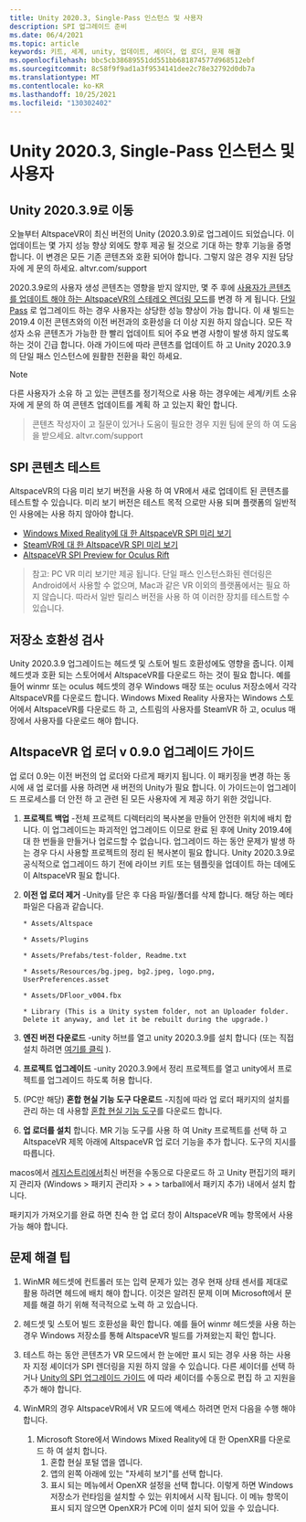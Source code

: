 ```yaml
---
title: Unity 2020.3, Single-Pass 인스턴스 및 사용자
description: SPI 업그레이드 준비
ms.date: 06/4/2021
ms.topic: article
keywords: 키트, 세계, unity, 업데이트, 셰이더, 업 로더, 문제 해결
ms.openlocfilehash: bbc5cb38689551dd551bb681874577d968512ebf
ms.sourcegitcommit: 8c58f9f9ad1a3f9534141dee2c78e32792d0db7a
ms.translationtype: MT
ms.contentlocale: ko-KR
ms.lasthandoff: 10/25/2021
ms.locfileid: "130302402"
---
```

# <a name="unity-20203-single-pass-instancing-and-you"></a>Unity 2020.3, Single-Pass 인스턴스 및 사용자

## <a name="moving-to-unity-202039"></a>Unity 2020.3.9로 이동

오늘부터 AltspaceVR이 최신 버전의 Unity (2020.3.9)로 업그레이드 되었습니다. 이 업데이트는 몇 가지 성능 향상 외에도 향후 제공 될 것으로 기대 하는 향후 기능을 증명 합니다. 이 변경은 모든 기존 콘텐츠와 호환 되어야 합니다. 그렇지 않은 경우 지원 담당자에 게 문의 하세요. altvr.com/support

2020.3.9로의 사용자 생성 콘텐츠는 영향을 받지 않지만, 몇 주 후에 [사용자가 콘텐츠를 업데이트 해야 하는 AltspaceVR의 스테레오 렌더링 모드]( https://docs.unity3d.com/Manual/SinglePassStereoRendering.html)를 변경 하 게 됩니다. [단일 Pass](https://docs.unity3d.com/Manual/SinglePassInstancing.html) 로 업그레이드 하는 경우 사용자는 상당한 성능 향상이 가능 합니다. 이 새 빌드는 2019.4 이전 콘텐츠와의 이전 버전과의 호환성을 더 이상 지원 하지 않습니다. 모든 작성자 소유 콘텐츠가 가능한 한 빨리 업데이트 되어 주요 변경 사항이 발생 하지 않도록 하는 것이 긴급 합니다. 아래 가이드에 따라 콘텐츠를 업데이트 하 고 Unity 2020.3.9의 단일 패스 인스턴스에 원활한 전환을 확인 하세요.

> [!NOTE]
> 다른 사용자가 소유 하 고 있는 콘텐츠를 정기적으로 사용 하는 경우에는 세계/키트 소유자에 게 문의 하 여 콘텐츠 업데이트를 계획 하 고 있는지 확인 합니다.

> 콘텐츠 작성자이 고 질문이 있거나 도움이 필요한 경우 지원 팀에 문의 하 여 도움을 받으세요. altvr.com/support

## <a name="testing-your-spi-content"></a>SPI 콘텐츠 테스트

AltspaceVR의 다음 미리 보기 버전을 사용 하 여 VR에서 새로 업데이트 된 콘텐츠를 테스트할 수 있습니다. 미리 보기 버전은 테스트 목적 으로만 사용 되며 플랫폼의 일반적인 사용에는 사용 하지 않아야 합니다.

* [Windows Mixed Reality에 대 한 AltspaceVR SPI 미리 보기](https://aka.ms/AvrSpiMr)
* [SteamVR에 대 한 AltspaceVR SPI 미리 보기](https://aka.ms/AvrSpiSteam)
* [AltspaceVR SPI Preview for Oculus Rift](https://aka.ms/AvrSpiRift)

> 참고: PC VR 미리 보기만 제공 됩니다. 단일 패스 인스턴스화된 렌더링은 Android에서 사용할 수 없으며, Mac과 같은 VR 이외의 플랫폼에서는 필요 하지 않습니다. 따라서 일반 릴리스 버전을 사용 하 여 이러한 장치를 테스트할 수 있습니다.


## <a name="storecompatibilitycheck"></a>저장소 호환성 검사

Unity 2020.3.9 업그레이드는 헤드셋 및 스토어 빌드 호환성에도 영향을 줍니다. 이제 헤드셋과 호환 되는 스토어에서 AltspaceVR를 다운로드 하는 것이 필요 합니다. 예를 들어 winmr 또는 oculus 헤드셋의 경우 Windows 매장 또는 oculus 저장소에서 각각 AltspaceVR를 다운로드 합니다. Windows Mixed Reality 사용자는 Windows 스토어에서 AltspaceVR를 다운로드 하 고, 스트림의 사용자를 SteamVR 하 고, oculus 매장에서 사용자를 다운로드 해야 합니다.

## <a name="altspacevr-uploader-v090-upgrade-guide"></a>AltspaceVR 업 로더 v 0.9.0 업그레이드 가이드 

업 로더 0.9는 이전 버전의 업 로더와 다르게 패키지 됩니다. 이 패키징을 변경 하는 동시에 새 업 로더를 사용 하려면 새 버전의 Unity가 필요 합니다. 이 가이드는이 업그레이드 프로세스를 더 안전 하 고 관련 된 모든 사용자에 게 제공 하기 위한 것입니다.

1. **프로젝트 백업** -전체 프로젝트 디렉터리의 복사본을 만들어 안전한 위치에 배치 합니다. 이 업그레이드는 파괴적인 업그레이드 이므로 완료 된 후에 Unity 2019.4에 대 한 번들을 만들거나 업로드할 수 없습니다. 업그레이드 하는 동안 문제가 발생 하는 경우 다시 사용할 프로젝트의 정리 된 복사본이 필요 합니다. Unity 2020.3.9로 공식적으로 업그레이드 하기 전에 라이브 키트 또는 템플릿을 업데이트 하는 데에도이 AltspaceVR 필요 합니다.

2. **이전 업 로더 제거** -Unity를 닫은 후 다음 파일/폴더를 삭제 합니다. 해당 하는 메타 파일은 다음과 같습니다.

    ```console
    * Assets/Altspace

    * Assets/Plugins

    * Assets/Prefabs/test-folder, Readme.txt

    * Assets/Resources/bg.jpeg, bg2.jpeg, logo.png, UserPreferences.asset

    * Assets/DFloor_v004.fbx

    * Library (This is a Unity system folder, not an Uploader folder. Delete it anyway, and let it be rebuilt during the upgrade.)
    ```

3. **엔진 버전 다운로드** -unity 허브를 열고 unity 2020.3.9를 설치 합니다 (또는 직접 설치 하려면 [여기를 클릭](https://unity3d.com/ru/unity/whats-new/2020.3.9) ).

4. **프로젝트 업그레이드** -unity 2020.3.9에서 정리 프로젝트를 열고 unity에서 프로젝트를 업그레이드 하도록 허용 합니다.

5. (PC만 해당) **혼합 현실 기능 도구 다운로드** -지침에 따라 업 로더 패키지의 설치를 관리 하는 데 사용할 [혼합 현실 기능 도구](/windows/mixed-reality/develop/unity/welcome-to-mr-feature-tool)를 다운로드 합니다.

6. **업 로더를 설치** 합니다. MR 기능 도구를 사용 하 여 Unity 프로젝트를 선택 하 고 AltspaceVR 제목 아래에 AltspaceVR 업 로더 기능을 추가 합니다. 도구의 지시를 따릅니다.

macos에서 [레지스트리에서](https://dev.azure.com/aipmr/MixedReality-Unity-Packages/_packaging?_a=package&feed=Unity-packages&package=com.microsoft.altspacevr_uploader&protocolType=Npm&version=0.9.0&view=versions)최신 버전을 수동으로 다운로드 하 고 Unity 편집기의 패키지 관리자 (Windows > 패키지 관리자 > + > tarball에서 패키지 추가) 내에서 설치 합니다.

패키지가 가져오기를 완료 하면 친숙 한 업 로더 창이 AltspaceVR 메뉴 항목에서 사용 가능 해야 합니다.

## <a name="troubleshooting-tips"></a>문제 해결 팁

1. WinMR 헤드셋에 컨트롤러 또는 입력 문제가 있는 경우 현재 상태 센서를 제대로 활용 하려면 헤드에 배치 해야 합니다. 이것은 알려진 문제 이며 Microsoft에서 문제를 해결 하기 위해 적극적으로 노력 하 고 있습니다.

2. 헤드셋 및 스토어 빌드 호환성을 확인 합니다. 예를 들어 winmr 헤드셋을 사용 하는 경우 Windows 저장소를 통해 AltspaceVR 빌드를 가져왔는지 확인 합니다.

3. 테스트 하는 동안 콘텐츠가 VR 모드에서 한 눈에만 표시 되는 경우 사용 하는 사용자 지정 셰이더가 SPI 렌더링을 지원 하지 않을 수 있습니다. 다른 셰이더를 선택 하거나 [Unity의 SPI 업그레이드 가이드](https://docs.unity3d.com/Manual/SinglePassInstancing.html) 에 따라 셰이더를 수동으로 편집 하 고 지원을 추가 해야 합니다.

4. WinMR의 경우 AltspaceVR에서 VR 모드에 액세스 하려면 먼저 다음을 수행 해야 합니다. 
    1. Microsoft Store에서 Windows Mixed Reality에 대 한 OpenXR를 다운로드 하 여 설치 합니다.
        1. 혼합 현실 포털 앱을 엽니다.
        2. 앱의 왼쪽 아래에 있는 "자세히 보기"를 선택 합니다.
        3. 표시 되는 메뉴에서 OpenXR 설정을 선택 합니다. 이렇게 하면 Windows 저장소가 런타임을 설치할 수 있는 위치에서 시작 됩니다. 이 메뉴 항목이 표시 되지 않으면 OpenXR가 PC에 이미 설치 되어 있을 수 있습니다.